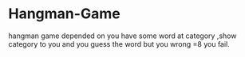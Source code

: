 # Hangman-Game
hangman game depended on you have some word at category ,show category to you and you guess the word but you wrong =8 you fail.
